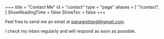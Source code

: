+++
title = "Contact Me"
id = "contact"
type = "page"
aliases = [
    "/contact",
]
ShowReadingTime = false
ShowToc = false
+++

Feel free to send me an email at [panagiotisegl@gmail.com](mailto:panagiotisegl@gmail.com).

I check my inbox regularly and will respond as soon as possible. 
